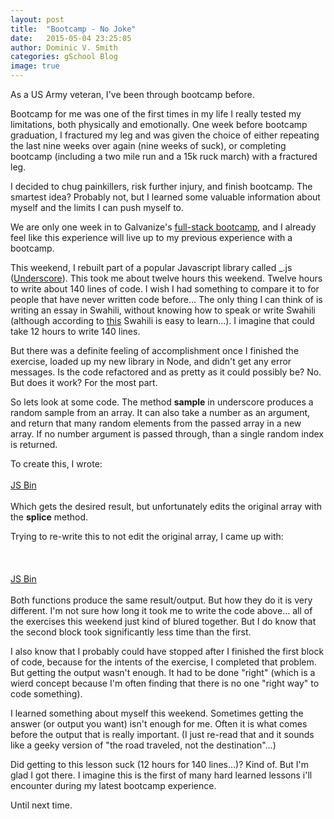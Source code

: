 ```yaml
---
layout: post
title:  "Bootcamp - No Joke"
date:   2015-05-04 23:25:05
author: Dominic V. Smith
categories: gSchool Blog
image: true
---
```


As a US Army veteran, I've been through bootcamp before.

Bootcamp for me was one of the first times in my life I really tested my limitations, both physically and emotionally. One week before bootcamp graduation, I fractured my leg and was given the choice of either repeating the last nine weeks over again (nine weeks of suck), or completing bootcamp (including a two mile run and a 15k ruck march) with a fractured leg.

I decided to chug painkillers, risk further injury, and finish bootcamp. The smartest idea? Probably not, but I learned some valuable information about myself and the limits I can push myself to.

We are only one week in to Galvanize's [full-stack bootcamp](http://www.galvanize.com/courses/full-stack/san-francisco/), and I already feel like this experience will live up to my previous experience with a bootcamp.  

This weekend, I rebuilt part of a popular Javascript library called _.js ([Underscore](http://underscorejs.org/)). This took me about twelve hours this weekend. Twelve hours to write about 140 lines of code. I wish I had something to compare it to for people that have never written code before... The only thing I can think of is writing an essay in Swahili, without knowing how to speak or write Swahili (although according to [this](http://www.glcom.com/hassan/lessons/useful_swahili_words.html) Swahili is easy to learn...). I imagine that could take 12 hours to write 140 lines.

But there was a definite feeling of accomplishment once I finished the exercise, loaded up my new library in Node, and didn't get any error messages. Is the code refactored and as pretty as it could possibly be? No. But does it work? For the most part.

So lets look at some code. The method **sample** in underscore produces a random sample from an array. It can also take a number as an argument, and return that many random elements from the passed array in a new array. If no number argument is passed through, than a single random index is returned.

To create this, I wrote:
<br><br>
<a class="jsbin-embed" href="http://jsbin.com/tolexigodo/1/embed?js,console">JS Bin</a><script src="http://static.jsbin.com/js/embed.js"></script>
<br><br>
Which gets the desired result, but unfortunately edits the original array with the **splice** method.

Trying to re-write this to not edit the original array, I came up with:
<br><br><br><br>
<a class="jsbin-embed" href="http://jsbin.com/vekogalaru/1/embed?js,console">JS Bin</a><script src="http://static.jsbin.com/js/embed.js"></script>
<br><br>
Both functions produce the same result/output. But how they do it is very different. I'm not sure how long it took me to write the code above... all of the exercises this weekend just kind of blured together. But I do know that the second block took significantly less time than the first. 

I also know that I probably could have stopped after I finished the first block of code, because for the intents of the exercise, I completed that problem. But getting the output wasn't enough. It had to be done "right" (which is a wierd concept because I'm often finding that there is no one "right way" to code something).

I learned something about myself this weekend. Sometimes getting the answer (or output you want) isn't enough for me. Often it is what comes before the output that is really important. (I just re-read that and it sounds like a geeky version of "the road traveled, not the destination"...)

Did getting to this lesson suck (12 hours for 140 lines...)? Kind of. But I'm glad I got there. I imagine this is the first of many hard learned lessons i'll encounter during my latest bootcamp experience.

Until next time.  









